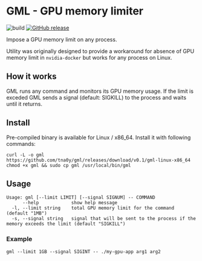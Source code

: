 # GML - GPU memory limiter
![build](https://github.com/tna0y/gml/actions/workflows/go.yml/badge.svg)
[![GitHub release](https://img.shields.io/github/release/tna0y/gml.svg)](https://GitHub.com/tna0y/gml/releases/)

Impose a GPU memory limit on any process.

Utility was originally designed to provide a workaround for absence of GPU memory limit in `nvidia-docker` but works for any
process on Linux.

## How it works

GML runs any command and monitors its GPU memory usage. If the limit is exceded GML sends a signal (default: SIGKILL) to
the process and waits until it returns.

## Install
Pre-compiled binary is available for Linux / x86_64. Install it with following commands:
```shell script
curl -L -o gml https://github.com/tna0y/gml/releases/download/v0.1/gml-linux-x86_64
chmod +x gml && sudo cp gml /usr/local/bin/gml
```

## Usage

```
Usage: gml [--limit LIMIT] [--signal SIGNUM] -- COMMAND
      --help            show help message
  -l, --limit string    total GPU memory limit for the command (default "1MB")
  -s, --signal string   signal that will be sent to the process if the memory exceeds the limit (default "SIGKILL")
```

### Example

```shell script
gml --limit 1GB --signal SIGINT -- ./my-gpu-app arg1 arg2
```
